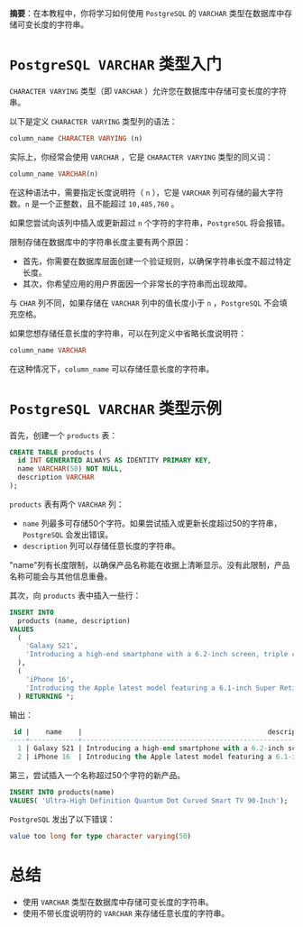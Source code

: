 **摘要**：在本教程中，你将学习如何使用 `PostgreSQL` 的 `VARCHAR` 类型在数据库中存储可变长度的字符串。

# `PostgreSQL VARCHAR` 类型入门

`CHARACTER VARYING` 类型（即 `VARCHAR` ）允许您在数据库中存储可变长度的字符串。

以下是定义 `CHARACTER VARYING` 类型列的语法：

```sql
column_name CHARACTER VARYING (n)
```

实际上，你经常会使用 `VARCHAR` ，它是 `CHARACTER VARYING` 类型的同义词：

```sql
column_name VARCHAR(n)
```

在这种语法中，需要指定长度说明符（ `n` ），它是 `VARCHAR` 列可存储的最大字符数。`n` 是一个正整数，且不能超过 `10,485,760` 。

如果您尝试向该列中插入或更新超过 `n` 个字符的字符串，`PostgreSQL` 将会报错。

限制存储在数据库中的字符串长度主要有两个原因：

- 首先，你需要在数据库层面创建一个验证规则，以确保字符串长度不超过特定长度。
- 其次，你希望应用的用户界面因一个非常长的字符串而出现故障。

与 `CHAR`  列不同，如果存储在 `VARCHAR` 列中的值长度小于 `n` ，`PostgreSQL` 不会填充空格。

如果您想存储任意长度的字符串，可以在列定义中省略长度说明符：

```sql
column_name VARCHAR
```

在这种情况下，`column_name` 可以存储任意长度的字符串。

# `PostgreSQL VARCHAR` 类型示例

首先，创建一个 `products` 表：

```sql
CREATE TABLE products (
  id INT GENERATED ALWAYS AS IDENTITY PRIMARY KEY,
  name VARCHAR(50) NOT NULL,
  description VARCHAR
);
```

`products` 表有两个 `VARCHAR` 列：

- `name` 列最多可存储50个字符。如果尝试插入或更新长度超过50的字符串，`PostgreSQL` 会发出错误。
- `description` 列可以存储任意长度的字符串。

"name"列有长度限制，以确保产品名称能在收据上清晰显示。没有此限制，产品名称可能会与其他信息重叠。

其次，向 `products` 表中插入一些行：

```sql
INSERT INTO
  products (name, description)
VALUES
  (
    'Galaxy S21',
    'Introducing a high-end smartphone with a 6.2-inch screen, triple camera, and 5G connectivity.'
  ),
  (
    'iPhone 16',
    'Introducing the Apple latest model featuring a 6.1-inch Super Retina XDR display and A18 Bionic chip.'
  ) RETURNING *;
```

输出：

```sql
 id |    name    |                                              description
----+------------+-------------------------------------------------------------------------------------------------------
  1 | Galaxy S21 | Introducing a high-end smartphone with a 6.2-inch screen, triple camera, and 5G connectivity.
  2 | iPhone 16  | Introducing the Apple latest model featuring a 6.1-inch Super Retina XDR display and A18 Bionic chip.
```

第三，尝试插入一个名称超过50个字符的新产品。

```sql
INSERT INTO products(name)
VALUES( 'Ultra-High Definition Quantum Dot Curved Smart TV 90-Inch');
```

`PostgreSQL` 发出了以下错误：

```sql
value too long for type character varying(50)
```

# 总结

- 使用 `VARCHAR` 类型在数据库中存储可变长度的字符串。
- 使用不带长度说明符的 `VARCHAR` 来存储任意长度的字符串。